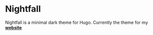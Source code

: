 # Nightfall

Nightfall is a minimal dark theme for Hugo. Currently the theme for my **[website](https://www.hacimuro.com/)**
